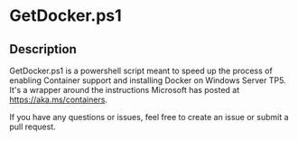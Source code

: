 # GetDocker.ps1

## Description

GetDocker.ps1 is a powershell script meant to speed up the process of enabling Container support and installing Docker on Windows Server TP5. It's a wrapper around the instructions Microsoft has posted at https://aka.ms/containers.

If you have any questions or issues, feel free to create an issue or submit a pull request.

